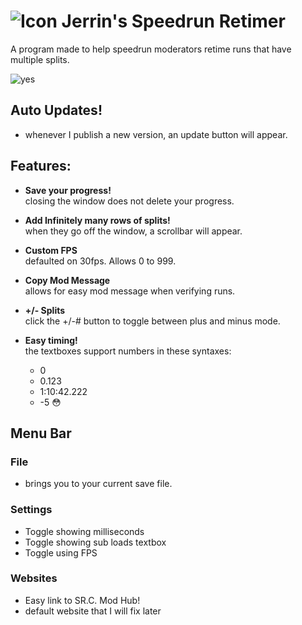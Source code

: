 # ![Icon](https://media.discordapp.net/attachments/902396118976061461/1042515141658419200/32.png) Jerrin's Speedrun Retimer
A program made to help speedrun moderators retime runs that have multiple splits.

![yes](https://media.discordapp.net/attachments/902396118976061461/1042508248537890926/image.png)

## Auto Updates!
- whenever I publish a new version, an update button will appear.

## Features:
- **Save your progress!**  
closing the window does not delete your progress.

- **Add Infinitely many rows of splits!**  
when they go off the window, a scrollbar will appear.
    
- **Custom FPS**  
defaulted on 30fps. Allows 0 to 999.
    
- **Copy Mod Message**  
allows for easy mod message when verifying runs.
    
- **+/- Splits**  
click the +/-# button to toggle between plus and minus mode.

- **Easy timing!**  
the textboxes support numbers in these syntaxes: 
     - 0
     - 0.123
     - 1:10:42.222
     - -5 😳

## Menu Bar

### File
- brings you to your current save file.

### Settings 
- Toggle showing milliseconds
- Toggle showing sub loads textbox
- Toggle using FPS

### Websites
- Easy link to SR.C. Mod Hub!
- default website that I will fix later
